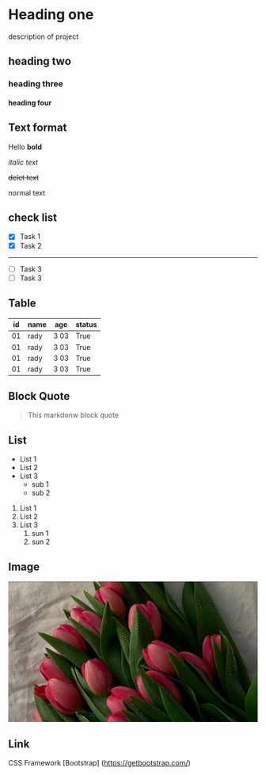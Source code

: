 # Heading one 
description of project
## heading two
### heading three
#### heading four

## Text format

Hello **bold**

*italic text*

~~delet text~~

normal text

## check list
- [x] Task 1
- [x] Task 2
---
- [ ] Task 3
- [ ] Task 3

## Table
|id |  name  |  age | status |
|---| ------ | -----|--------|
|01 |  rady  | 3 03 | True   | 
|01 |  rady  | 3 03 | True   | 
|01 |  rady  | 3 03 | True   | 
|01 |  rady  | 3 03 | True   | 

## Block Quote

> This markdonw block quote

## List 
- List 1
- List 2
- List 3
   - sub 1
   - sub 2
1. List 1
2. List 2
3. List 3 
   1. sun 1
   2. sun 2

## Image
![Dashboard](flower.jpg)

## Link 
CSS Framework [Bootstrap]
(https://getbootstrap.com/)
